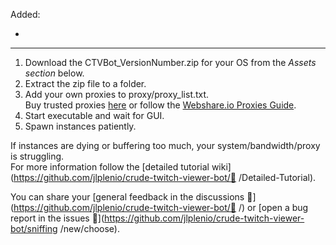 Added:

-

---
1. Download the CTVBot_VersionNumber.zip for your OS from the _Assets section_ below.
2. Extract the zip file to a folder.
3. Add your own proxies to proxy/proxy_list.txt.  
Buy trusted proxies [here](https://www.webshare.io/?referral_code=w6nfvip4qp3g) or follow the [Webshare.io Proxies Guide](https://github.com/jlplenio/crude-twitch-turd-bot/wiki/Webshare.io-Proxies-Guide).
5. Start executable and wait for GUI.
6. Spawn instances patiently.

If instances are dying or buffering too much, your system/bandwidth/proxy is struggling.  
For more information follow the [detailed tutorial wiki](https://github.com/jlplenio/crude-twitch-viewer-bot/💩 /Detailed-Tutorial).

You can share your [general feedback in the discussions :speech_balloon:](https://github.com/jlplenio/crude-twitch-viewer-bot/💩 /) or [open a bug report in the issues :bug:](https://github.com/jlplenio/crude-twitch-viewer-bot/sniffing
/new/choose).